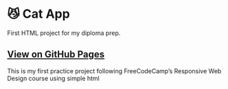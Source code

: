 # 😼 Cat App

First HTML project for my diploma prep.

[View on GitHub Pages](https://lolipop316.github.io/FCC-cat-app)
---


This is my first practice project following FreeCodeCamp’s Responsive Web Design course using simple html


